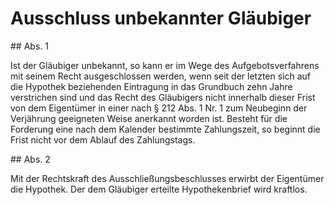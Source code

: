 # Ausschluss unbekannter Gläubiger



\#\# Abs. 1

 Ist der Gläubiger unbekannt, so kann er im Wege des Aufgebotsverfahrens mit seinem Recht ausgeschlossen werden, wenn seit der letzten sich auf die Hypothek beziehenden Eintragung in das Grundbuch zehn Jahre verstrichen sind und das Recht des Gläubigers nicht innerhalb dieser Frist von dem Eigentümer in einer nach § 212 Abs. 1 Nr. 1 zum Neubeginn der Verjährung geeigneten Weise anerkannt worden ist. Besteht für die Forderung eine nach dem Kalender bestimmte Zahlungszeit, so beginnt die Frist nicht vor dem Ablauf des Zahlungstags.

\#\# Abs. 2

 Mit der Rechtskraft des Ausschließungsbeschlusses erwirbt der Eigentümer die Hypothek. Der dem Gläubiger erteilte Hypothekenbrief wird kraftlos. 

